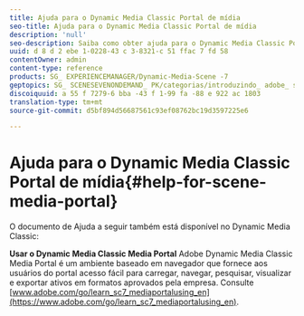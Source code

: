 ```yaml
---
title: Ajuda para o Dynamic Media Classic Portal de mídia
seo-title: Ajuda para o Dynamic Media Classic Portal de mídia
description: 'null'
seo-description: Saiba como obter ajuda para o Dynamic Media Classic Portal de mídia.
uuid: d 8 d 2 ebe 1-0228-43 c 3-8321-c 51 ffac 7 fd 58
contentOwner: admin
content-type: reference
products: SG_ EXPERIENCEMANAGER/Dynamic-Media-Scene -7
geptopics: SG_ SCENESEVENONDEMAND_ PK/categorias/introduzindo_ adobe_ scene 7
discoiquuid: a 55 f 7279-6 bba -43 f 1-99 fa -88 e 922 ac 1803
translation-type: tm+mt
source-git-commit: d5bf894d56687561c93ef08762bc19d3597225e6

---
```



# Ajuda para o Dynamic Media Classic Portal de mídia{#help-for-scene-media-portal}

O documento de Ajuda a seguir também está disponível no Dynamic Media Classic:

**Usar o Dynamic Media Classic Media Portal** Adobe Dynamic Media Classic Media Portal é um ambiente baseado em navegador que fornece aos usuários do portal acesso fácil para carregar, navegar, pesquisar, visualizar e exportar ativos em formatos aprovados pela empresa. Consulte [www.adobe.com/go/learn_sc7_mediaportalusing_en](https://www.adobe.com/go/learn_sc7_mediaportalusing_en).
